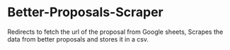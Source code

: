 # Better-Proposals-Scraper
Redirects to fetch the url of the proposal from Google sheets, Scrapes the data from better proposals and stores it in a csv.
